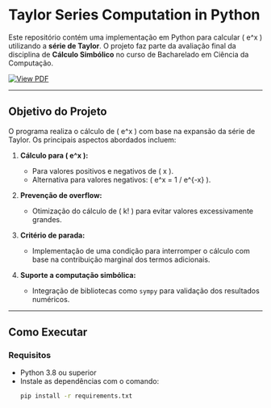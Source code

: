 # Taylor Series Computation in Python

Este repositório contém uma implementação em Python para calcular \( e^x \) utilizando a **série de Taylor**. O projeto faz parte da avaliação final da disciplina de **Cálculo Simbólico** no curso de Bacharelado em Ciência da Computação.

[![View PDF](https://img.shields.io/badge/View-PDF-blue)](link_para_o_pdf_aqui)

---

## Objetivo do Projeto

O programa realiza o cálculo de \( e^x \) com base na expansão da série de Taylor. Os principais aspectos abordados incluem:

1. **Cálculo para \( e^x \):**
   - Para valores positivos e negativos de \( x \).
   - Alternativa para valores negativos: \( e^x = 1 / e^{-x} \).

2. **Prevenção de overflow:**
   - Otimização do cálculo de \( k! \) para evitar valores excessivamente grandes.

3. **Critério de parada:**
   - Implementação de uma condição para interromper o cálculo com base na contribuição marginal dos termos adicionais.

4. **Suporte a computação simbólica:**
   - Integração de bibliotecas como `sympy` para validação dos resultados numéricos.

---

## Como Executar

### Requisitos

- Python 3.8 ou superior
- Instale as dependências com o comando:
  ```bash
  pip install -r requirements.txt
